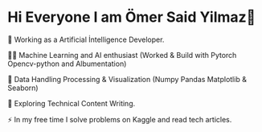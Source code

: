 # Hi Everyone  I am Ömer Said Yilmaz👋

🔭 Working as a Artificial İntelligence Developer.

🧑‍💻 Machine Learning and AI enthusiast (Worked & Build with Pytorch Opencv-python and Albumentation)

🧾 Data Handling Processing & Visualization (Numpy Pandas Matplotlib & Seaborn)

🌱 Exploring Technical Content Writing.

⚡ In my free time I solve problems on Kaggle and read tech articles.

